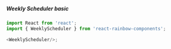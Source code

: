 ##### Weekly Scheduler basic

```js
import React from 'react';
import { WeeklyScheduler } from 'react-rainbow-components';

<WeeklyScheduler/>; 
```
